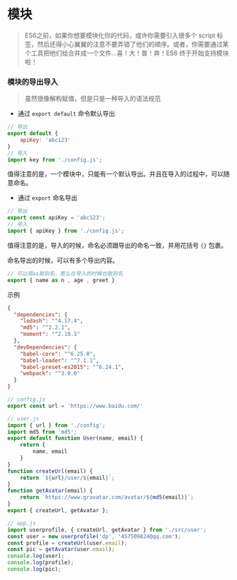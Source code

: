 # 模块
> ES6之前，如果你想要模块化你的代码，或许你需要引入很多个 script 标签，然后还得小心翼翼的注意不要弄错了他们的顺序。或者，你需要通过某个工具把他们给合并成一个文件...喜！大！普！奔！ES6 终于开始支持模块啦！

### 模块的导出导入
> 虽然很像解构赋值，但是只是一种导入的语法规范

* 通过 `export default` 命令默认导出
```js
// 导出
export default {
    apiKey: 'abc123'
}
// 导入
import key from './config.js';
```
值得注意的是，一个模块中，只能有一个默认导出。并且在导入的过程中，可以随意命名。

* 通过 `export` 命名导出
```js
// 导出
export const apiKey = 'abc123';
// 导入
import { apiKey } from './config.js';
```
值得注意的是，导入的时候，命名必须跟导出的命名一致，并用花括号 `{}` 包裹。

命名导出的时候，可以有多个导出内容。
```js
// 可以用as取别名，那么在导入的时候也取别名
export { name as n , age , greet }
```
示例
```json
{
  "dependencies": {
    "lodash": "^4.17.4",
    "md5": "^2.2.1",
    "moment": "^2.19.1"
  },
  "devDependencies": {
    "babel-core": "^6.25.0",
    "babel-loader": "^7.1.1",
    "babel-preset-es2015": "^6.24.1",
    "webpack": "^3.0.0"
  }
}
```
```js
// config.js
export const url = 'https://www.baidu.com/'

// user.js
import { url } from './config';
import md5 from 'md5';
export default function User(name, email) {
    return {
        name, email
    }
}
function createUrl(email) {
    return `${url}/user/${email}`;
}
function getAvatar(email) {
    return `https://www.gravatar.com/avatar/${md5(email)}`;
}
export { createUrl, getAvatar };

// app.js
import userprofile, { createUrl, getAvatar } from './src/user';
const user = new userprofile('dp', '457509824@qq.com');
const profile = createUrl(user.email);
const pic = getAvatar(user.email);
console.log(user);
console.log(profile);
console.log(pic);
```
